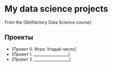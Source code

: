 # My data science projects
From the [Skillfactory Data Science course]

## Проекты

* [Проект 0. Игра: Угадай число]
* [Проект 1. __________________]
* [Проект 2. __________________]
